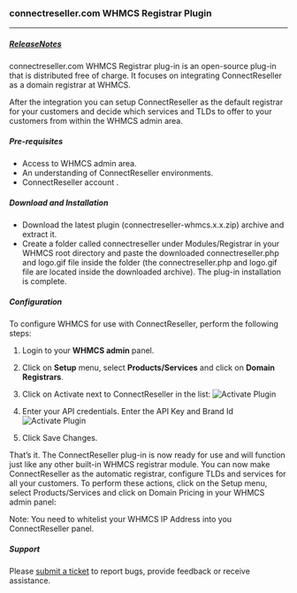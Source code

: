### connectreseller.com WHMCS Registrar Plugin

***

##### [ReleaseNotes](https://github.com/namecheap/domains-whmcs/wiki/Changelog)

connectreseller.com WHMCS Registrar plug-in is an open-source plug-in that is distributed free of charge. It focuses on integrating ConnectReseller as a domain registrar at WHMCS.

After the integration you can setup ConnectReseller as the default registrar for your customers and decide which services and TLDs to offer to your customers from within the WHMCS admin area.

##### Pre-requisites

- Access to WHMCS admin area.
- An understanding of ConnectReseller environments.
- ConnectReseller account .


##### Download and Installation

- Download the latest plugin (connectreseller-whmcs.x.x.zip) archive and extract it.
- Create a folder called connectreseller under Modules/Registrar in your WHMCS root directory and paste the downloaded connectreseller.php and logo.gif file inside the folder (the connectreseller.php and logo.gif file are located inside the downloaded archive). The plug-in installation is complete.

##### Configuration

To configure WHMCS for use with ConnectReseller, perform the following steps:

1. Login to your **WHMCS admin** panel.
2. Click on **Setup** menu, select **Products/Services** and click on **Domain Registrars**.
3. Click on Activate next to ConnectReseller in the list:
 ![Activate Plugin](https://global.connectreseller.com//images/activate.jpg "Activate Plugin")

4. Enter your API credentials. Enter the API Key and Brand Id
	![Activate Plugin](https://global.connectreseller.com//images/config.png "Configure Plugin")
5. Click Save Changes.


That’s it. The ConnectReseller plug-in is now ready for use and will function just like any other built-in WHMCS registrar module. You can now make ConnectReseller as the automatic registrar, configure TLDs and services for all your customers. To perform these actions, click on the Setup menu, select Products/Services and click on Domain Pricing in your WHMCS admin panel:

Note: You need to whitelist your WHMCS IP Address into you ConnectReseller panel.



##### Support

Please [submit a ticket](http://support.connectreseller.com) to report bugs, provide feedback or receive assistance.